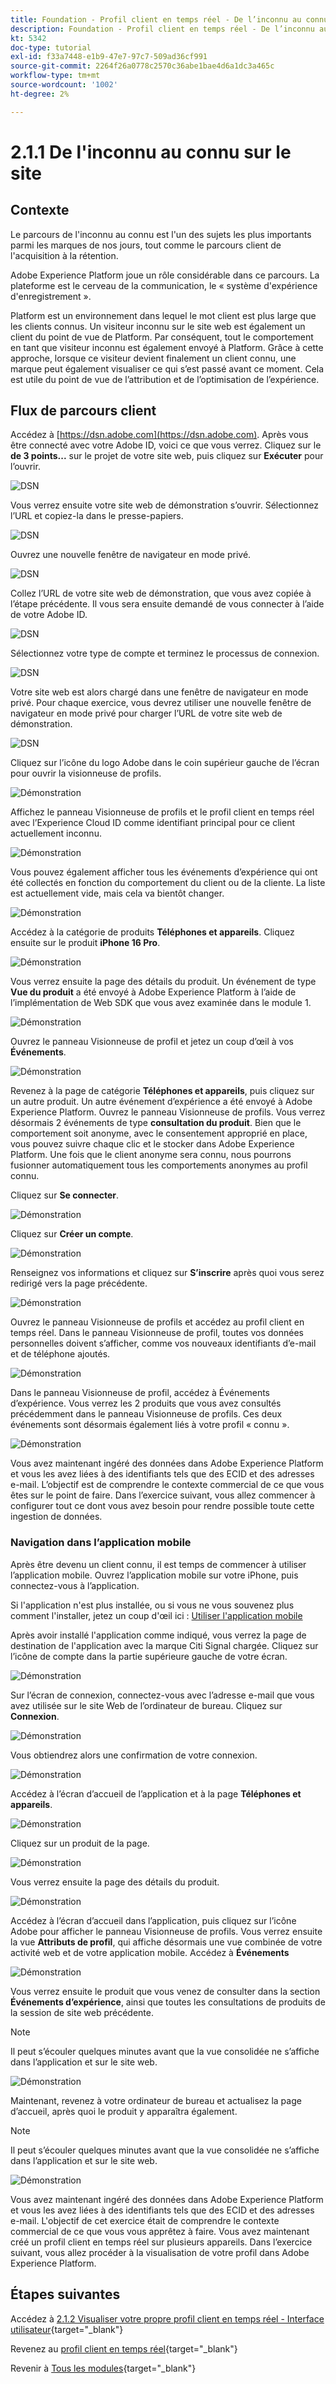 ```yaml
---
title: Foundation - Profil client en temps réel - De l’inconnu au connu sur le site web
description: Foundation - Profil client en temps réel - De l’inconnu au connu sur le site web
kt: 5342
doc-type: tutorial
exl-id: f33a7448-e1b9-47e7-97c7-509ad36cf991
source-git-commit: 2264f26a0778c2570c36abe1bae4d6a1dc3a465c
workflow-type: tm+mt
source-wordcount: '1002'
ht-degree: 2%

---
```


# 2.1.1 De l&#39;inconnu au connu sur le site

## Contexte

Le parcours de l&#39;inconnu au connu est l&#39;un des sujets les plus importants parmi les marques de nos jours, tout comme le parcours client de l&#39;acquisition à la rétention.

Adobe Experience Platform joue un rôle considérable dans ce parcours. La plateforme est le cerveau de la communication, le « système d&#39;expérience d&#39;enregistrement ».

Platform est un environnement dans lequel le mot client est plus large que les clients connus. Un visiteur inconnu sur le site web est également un client du point de vue de Platform. Par conséquent, tout le comportement en tant que visiteur inconnu est également envoyé à Platform. Grâce à cette approche, lorsque ce visiteur devient finalement un client connu, une marque peut également visualiser ce qui s’est passé avant ce moment. Cela est utile du point de vue de l’attribution et de l’optimisation de l’expérience.

## Flux de parcours client

Accédez à [https://dsn.adobe.com](https://dsn.adobe.com). Après vous être connecté avec votre Adobe ID, voici ce que vous verrez. Cliquez sur le **de 3 points...** sur le projet de votre site web, puis cliquez sur **Exécuter** pour l’ouvrir.

![DSN &#x200B;](./../../datacollection/dc1.1/images/web8.png)

Vous verrez ensuite votre site web de démonstration s’ouvrir. Sélectionnez l’URL et copiez-la dans le presse-papiers.

![DSN &#x200B;](../../../getting-started/gettingstarted/images/web3.png)

Ouvrez une nouvelle fenêtre de navigateur en mode privé.

![DSN &#x200B;](../../../getting-started/gettingstarted/images/web4.png)

Collez l’URL de votre site web de démonstration, que vous avez copiée à l’étape précédente. Il vous sera ensuite demandé de vous connecter à l’aide de votre Adobe ID.

![DSN &#x200B;](../../../getting-started/gettingstarted/images/web5.png)

Sélectionnez votre type de compte et terminez le processus de connexion.

![DSN &#x200B;](../../../getting-started/gettingstarted/images/web6.png)

Votre site web est alors chargé dans une fenêtre de navigateur en mode privé. Pour chaque exercice, vous devrez utiliser une nouvelle fenêtre de navigateur en mode privé pour charger l’URL de votre site web de démonstration.

![DSN &#x200B;](../../../getting-started/gettingstarted/images/web7.png)

Cliquez sur l’icône du logo Adobe dans le coin supérieur gauche de l’écran pour ouvrir la visionneuse de profils.

![Démonstration](../../datacollection/dc1.2/images/pv1.png)

Affichez le panneau Visionneuse de profils et le profil client en temps réel avec l’Experience Cloud ID **&#x200B;**&#x200B;comme identifiant principal pour ce client actuellement inconnu.

![Démonstration](../../datacollection/dc1.2/images/pv2.png)

Vous pouvez également afficher tous les événements d’expérience qui ont été collectés en fonction du comportement du client ou de la cliente. La liste est actuellement vide, mais cela va bientôt changer.

![Démonstration](../../datacollection/dc1.2/images/pv3.png)

Accédez à la catégorie de produits **Téléphones et appareils**. Cliquez ensuite sur le produit **iPhone 16 Pro**.

![Démonstration](../../datacollection/dc1.2/images/pv4.png)

Vous verrez ensuite la page des détails du produit. Un événement de type **Vue du produit** a été envoyé à Adobe Experience Platform à l’aide de l’implémentation de Web SDK que vous avez examinée dans le module 1.

![Démonstration](../../datacollection/dc1.2/images/pv5.png)

Ouvrez le panneau Visionneuse de profil et jetez un coup d’œil à vos **Événements**.

![Démonstration](../../datacollection/dc1.2/images/pv6.png)

Revenez à la page de catégorie **Téléphones et appareils**, puis cliquez sur un autre produit. Un autre événement d’expérience a été envoyé à Adobe Experience Platform. Ouvrez le panneau Visionneuse de profils. Vous verrez désormais 2 événements de type **consultation du produit**. Bien que le comportement soit anonyme, avec le consentement approprié en place, vous pouvez suivre chaque clic et le stocker dans Adobe Experience Platform. Une fois que le client anonyme sera connu, nous pourrons fusionner automatiquement tous les comportements anonymes au profil connu.

Cliquez sur **Se connecter**.

![Démonstration](../../datacollection/dc1.2/images/pv7.png)

Cliquez sur **Créer un compte**.

![Démonstration](../../datacollection/dc1.2/images/pv8.png)

Renseignez vos informations et cliquez sur **S’inscrire** après quoi vous serez redirigé vers la page précédente.

![Démonstration](../../datacollection/dc1.2/images/pv9.png)

Ouvrez le panneau Visionneuse de profils et accédez au profil client en temps réel. Dans le panneau Visionneuse de profil, toutes vos données personnelles doivent s’afficher, comme vos nouveaux identifiants d’e-mail et de téléphone ajoutés.

![Démonstration](../../datacollection/dc1.2/images/pv10.png)

Dans le panneau Visionneuse de profil, accédez à Événements d’expérience. Vous verrez les 2 produits que vous avez consultés précédemment dans le panneau Visionneuse de profils. Ces deux événements sont désormais également liés à votre profil « connu ».

![Démonstration](../../datacollection/dc1.2/images/pv11.png)

Vous avez maintenant ingéré des données dans Adobe Experience Platform et vous les avez liées à des identifiants tels que des ECID et des adresses e-mail. L’objectif est de comprendre le contexte commercial de ce que vous êtes sur le point de faire. Dans l’exercice suivant, vous allez commencer à configurer tout ce dont vous avez besoin pour rendre possible toute cette ingestion de données.

### Navigation dans l’application mobile

Après être devenu un client connu, il est temps de commencer à utiliser l’application mobile. Ouvrez l’application mobile sur votre iPhone, puis connectez-vous à l’application.

Si l&#39;application n&#39;est plus installée, ou si vous ne vous souvenez plus comment l&#39;installer, jetez un coup d&#39;œil ici : [Utiliser l&#39;application mobile](../../../getting-started/gettingstarted/ex5.md)

Après avoir installé l&#39;application comme indiqué, vous verrez la page de destination de l&#39;application avec la marque Citi Signal chargée. Cliquez sur l’icône de compte dans la partie supérieure gauche de votre écran.

![Démonstration](./images/app_hpz.png)

Sur l’écran de connexion, connectez-vous avec l’adresse e-mail que vous avez utilisée sur le site Web de l’ordinateur de bureau. Cliquez sur **Connexion**.

![Démonstration](./images/app_acc.png)

Vous obtiendrez alors une confirmation de votre connexion.

![Démonstration](./images/app_acc1.png)

Accédez à l’écran d’accueil de l’application et à la page **Téléphones et appareils**.

![Démonstration](./images/app_hp1.png)

Cliquez sur un produit de la page.

![Démonstration](./images/app_hp2.png)

Vous verrez ensuite la page des détails du produit.

![Démonstration](./images/app_galaxy.png)

Accédez à l’écran d’accueil dans l’application, puis cliquez sur l’icône Adobe pour afficher le panneau Visionneuse de profils. Vous verrez ensuite la vue **Attributs de profil**, qui affiche désormais une vue combinée de votre activité web et de votre application mobile. Accédez à **Événements**

![Démonstration](./images/app_hp3.png)

Vous verrez ensuite le produit que vous venez de consulter dans la section **Événements d’expérience**, ainsi que toutes les consultations de produits de la session de site web précédente.

>[!NOTE]
>
>Il peut s’écouler quelques minutes avant que la vue consolidée ne s’affiche dans l’application et sur le site web.

![Démonstration](./images/app_after_galaxy.png)

Maintenant, revenez à votre ordinateur de bureau et actualisez la page d’accueil, après quoi le produit y apparaîtra également.

>[!NOTE]
>
>Il peut s’écouler quelques minutes avant que la vue consolidée ne s’affiche dans l’application et sur le site web.

![Démonstration](./images/web_x_aftermobile.png)

Vous avez maintenant ingéré des données dans Adobe Experience Platform et vous les avez liées à des identifiants tels que des ECID et des adresses e-mail. L&#39;objectif de cet exercice était de comprendre le contexte commercial de ce que vous vous apprêtez à faire. Vous avez maintenant créé un profil client en temps réel sur plusieurs appareils. Dans l’exercice suivant, vous allez procéder à la visualisation de votre profil dans Adobe Experience Platform.

## Étapes suivantes

Accédez à [2.1.2 Visualiser votre propre profil client en temps réel - Interface utilisateur](./ex2.md){target="_blank"}

Revenez au [profil client en temps réel](./real-time-customer-profile.md){target="_blank"}

Revenir à [Tous les modules](./../../../../overview.md){target="_blank"}
